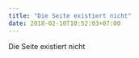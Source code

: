 ```yaml
---
title: "Die Seite existiert nicht"
date: 2018-02-10T10:52:03+07:00
---
```

Die Seite existiert nicht